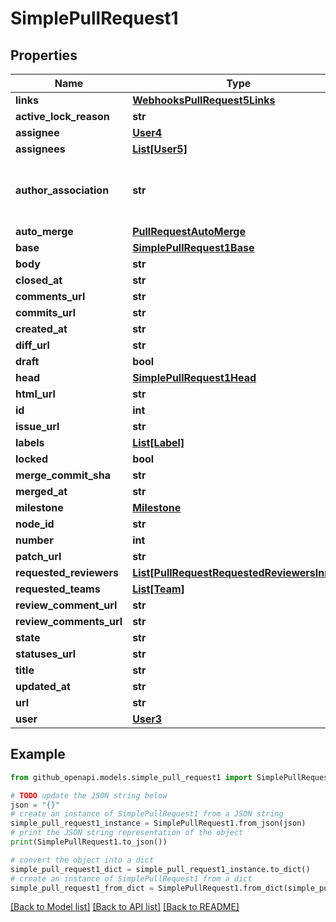 # SimplePullRequest1


## Properties

Name | Type | Description | Notes
------------ | ------------- | ------------- | -------------
**links** | [**WebhooksPullRequest5Links**](WebhooksPullRequest5Links.md) |  | 
**active_lock_reason** | **str** |  | 
**assignee** | [**User4**](User4.md) |  | 
**assignees** | [**List[User5]**](User5.md) |  | 
**author_association** | **str** | How the author is associated with the repository. | 
**auto_merge** | [**PullRequestAutoMerge**](PullRequestAutoMerge.md) |  | 
**base** | [**SimplePullRequest1Base**](SimplePullRequest1Base.md) |  | 
**body** | **str** |  | 
**closed_at** | **str** |  | 
**comments_url** | **str** |  | 
**commits_url** | **str** |  | 
**created_at** | **str** |  | 
**diff_url** | **str** |  | 
**draft** | **bool** |  | 
**head** | [**SimplePullRequest1Head**](SimplePullRequest1Head.md) |  | 
**html_url** | **str** |  | 
**id** | **int** |  | 
**issue_url** | **str** |  | 
**labels** | [**List[Label]**](Label.md) |  | 
**locked** | **bool** |  | 
**merge_commit_sha** | **str** |  | 
**merged_at** | **str** |  | 
**milestone** | [**Milestone**](Milestone.md) |  | 
**node_id** | **str** |  | 
**number** | **int** |  | 
**patch_url** | **str** |  | 
**requested_reviewers** | [**List[PullRequestRequestedReviewersInner]**](PullRequestRequestedReviewersInner.md) |  | 
**requested_teams** | [**List[Team]**](Team.md) |  | 
**review_comment_url** | **str** |  | 
**review_comments_url** | **str** |  | 
**state** | **str** |  | 
**statuses_url** | **str** |  | 
**title** | **str** |  | 
**updated_at** | **str** |  | 
**url** | **str** |  | 
**user** | [**User3**](User3.md) |  | 

## Example

```python
from github_openapi.models.simple_pull_request1 import SimplePullRequest1

# TODO update the JSON string below
json = "{}"
# create an instance of SimplePullRequest1 from a JSON string
simple_pull_request1_instance = SimplePullRequest1.from_json(json)
# print the JSON string representation of the object
print(SimplePullRequest1.to_json())

# convert the object into a dict
simple_pull_request1_dict = simple_pull_request1_instance.to_dict()
# create an instance of SimplePullRequest1 from a dict
simple_pull_request1_from_dict = SimplePullRequest1.from_dict(simple_pull_request1_dict)
```
[[Back to Model list]](../README.md#documentation-for-models) [[Back to API list]](../README.md#documentation-for-api-endpoints) [[Back to README]](../README.md)


